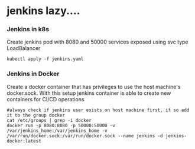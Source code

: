 <h1>jenkins lazy....</h1>
<h3>Jenkins in k8s</h3>
<p>Create jenkins pod with 8080 and 50000 services exposed using svc type LoadBalancer</p>

<pre><code>kubectl apply -f jenkins.yaml
</code></pre>

<h3>Jenkins in Docker</h3>
<p>Create a docker container that has privileges to use the host machine's docker.sock. With this setup jenkins container is able to create new containers for CI/CD operations</p> 
<pre><code>#always check if jenkins user exists on host machine first, if so add it to the group docker
cat /etc/groups | grep -i docker
docker run -p 8080:8080 -p 50000:50000 -v /var/jenkins_home:/var/jenkins_home -v /var/run/docker.sock:/var/run/docker.sock --name jenkins -d jenkins-docker:latest</code></pre>
